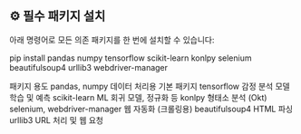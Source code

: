 ## ⚙️ 필수 패키지 설치

아래 명령어로 모든 의존 패키지를 한 번에 설치할 수 있습니다:

pip install pandas numpy tensorflow scikit-learn konlpy selenium beautifulsoup4 urllib3 webdriver-manager

패키지	용도
pandas, numpy	데이터 처리용 기본 패키지
tensorflow	감정 분석 모델 학습 및 예측
scikit-learn	ML 회귀 모델, 정규화 등
konlpy	형태소 분석 (Okt)
selenium, webdriver-manager	웹 자동화 (크롤링용)
beautifulsoup4	HTML 파싱
urllib3	URL 처리 및 웹 요청
